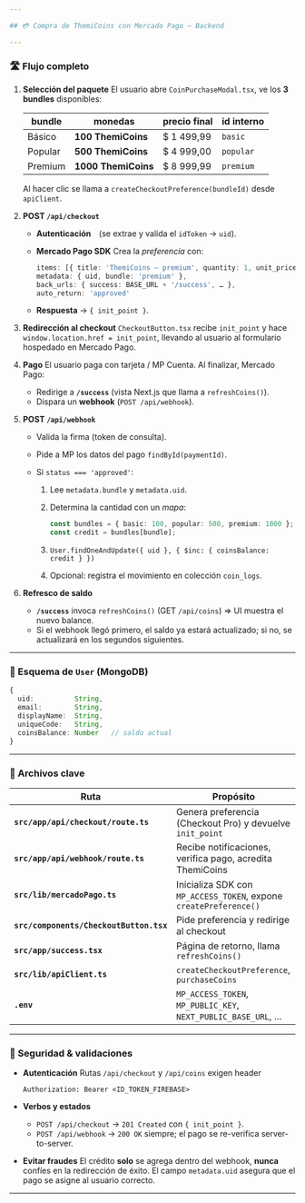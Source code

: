 ```yaml
---

## 💳 Compra de ThemiCoins con Mercado Pago – Backend

---
```


### 🛣️ Flujo completo

1. **Selección del paquete**
   El usuario abre `CoinPurchaseModal.tsx`, ve los **3 bundles** disponibles:

   | bundle  | monedas             | precio final | id interno |
   | ------- | ------------------- | ------------ | ---------- |
   | Básico  | **100 ThemiCoins**  | \$ 1 499,99  | `basic`    |
   | Popular | **500 ThemiCoins**  | \$ 4 999,00  | `popular`  |
   | Premium | **1000 ThemiCoins** | \$ 8 999,99  | `premium`  |

   Al hacer clic se llama a `createCheckoutPreference(bundleId)` desde `apiClient`.

2. **POST `/api/checkout`**

   * **Autenticación** (se extrae y valida el `idToken` → `uid`).

   * **Mercado Pago SDK**
     Crea la *preferencia* con:

     ```ts
     items: [{ title: 'ThemiCoins – premium', quantity: 1, unit_price: 8999.99 }],
     metadata: { uid, bundle: 'premium' },
     back_urls: { success: BASE_URL + '/success', … },
     auto_return: 'approved'
     ```

   * **Respuesta** → `{ init_point }`.

3. **Redirección al checkout**
   `CheckoutButton.tsx` recibe `init_point` y hace
   `window.location.href = init_point`, llevando al usuario al formulario hospedado en Mercado Pago.

4. **Pago**
   El usuario paga con tarjeta / MP Cuenta. Al finalizar, Mercado Pago:

   * Redirige a **`/success`** (vista Next.js que llama a `refreshCoins()`).
   * Dispara un **webhook** (`POST /api/webhook`).

5. **POST `/api/webhook`**

   * Valida la firma (token de consulta).
   * Pide a MP los datos del pago `findById(paymentId)`.
   * Si `status === 'approved'`:

     1. Lee `metadata.bundle` y `metadata.uid`.

     2. Determina la cantidad con un *mapa*:

        ```ts
        const bundles = { basic: 100, popular: 500, premium: 1000 };
        const credit = bundles[bundle];
        ```

     3. `User.findOneAndUpdate({ uid }, { $inc: { coinsBalance: credit } })`

     4. Opcional: registra el movimiento en colección `coin_logs`.

6. **Refresco de saldo**

   * **`/success`** invoca `refreshCoins()` (GET `/api/coins`) ⇒ UI muestra el nuevo balance.
   * Si el webhook llegó primero, el saldo ya estará actualizado; si no, se actualizará en los segundos siguientes.

---

### 🔑 Esquema de `User` (MongoDB)

```ts
{
  uid:          String,
  email:        String,
  displayName:  String,
  uniqueCode:   String,
  coinsBalance: Number   // saldo actual
}
```

---

### 🔧 Archivos clave

| Ruta                                    | Propósito                                                         |
| --------------------------------------- | ----------------------------------------------------------------- |
| **`src/app/api/checkout/route.ts`**     | Genera preferencia (Checkout Pro) y devuelve `init_point`         |
| **`src/app/api/webhook/route.ts`**      | Recibe notificaciones, verifica pago, acredita ThemiCoins         |
| **`src/lib/mercadoPago.ts`**            | Inicializa SDK con `MP_ACCESS_TOKEN`, expone `createPreference()` |
| **`src/components/CheckoutButton.tsx`** | Pide preferencia y redirige al checkout                           |
| **`src/app/success.tsx`**               | Página de retorno, llama `refreshCoins()`                         |
| **`src/lib/apiClient.ts`**              | `createCheckoutPreference`, `purchaseCoins`                       |
| **`.env`**                              | `MP_ACCESS_TOKEN`, `MP_PUBLIC_KEY`, `NEXT_PUBLIC_BASE_URL`, …     |

---

### 🔐 Seguridad & validaciones

* **Autenticación**
  Rutas `/api/checkout` y `/api/coins` exigen header

  ```
  Authorization: Bearer <ID_TOKEN_FIREBASE>
  ```

* **Verbos y estados**

  * `POST /api/checkout` → `201 Created` con `{ init_point }`.
  * `POST /api/webhook`  → `200 OK` siempre; el pago se re-verifica server-to-server.

* **Evitar fraudes**
  El crédito **solo** se agrega dentro del webhook, **nunca** confíes en la redirección de éxito.
  El campo `metadata.uid` asegura que el pago se asigne al usuario correcto.

---


